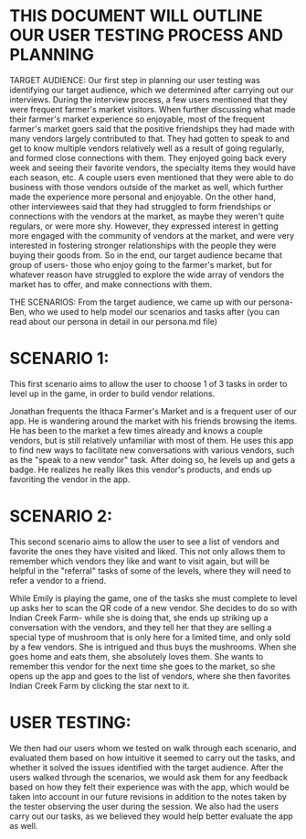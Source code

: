 # THIS DOCUMENT WILL OUTLINE OUR USER TESTING PROCESS AND PLANNING

TARGET AUDIENCE: Our first step in planning our user testing was identifying our target audience, which we determined after carrying out our interviews. During the interview process, a few users mentioned that they were frequent farmer's market visitors. When further discussing what made their farmer's market experience so enjoyable, most of the frequent farmer's market goers said that the positive friendships they had made with many vendors largely contributed to that. They had gotten to speak to and get to know multiple vendors relatively well as a result of going regularly, and formed close connections with them. They enjoyed going back every week and seeing their favorite vendors, the specialty items they would have each season, etc.  A couple users even mentioned that they were able to do business with those vendors outside of the market as well, which further made the experience more personal and enjoyable. On the other hand, other interviewees said that they had struggled to form friendships or connections  with the vendors at the market, as maybe they weren't quite regulars, or were more shy. However, they expressed interest in getting  more engaged with the community of vendors at the market, and were very interested in fostering stronger relationships with the people they were buying their goods from. So in the end, our target audience became that group of users- those who enjoy going to the farmer's  market, but for whatever reason have struggled to explore the wide array of vendors the market has to offer, and make connections with them.

THE SCENARIOS: From the target audience, we came up with our persona- Ben, who we used to help model our scenarios and tasks after (you can read about our persona in detail in our persona.md file)

# SCENARIO 1:  
This first scenario aims to allow the user to choose 1 of 3 tasks in order to level up in the game, in order to build vendor relations.

Jonathan frequents the Ithaca Farmer's Market and is a frequent user of our app. He is wandering around the market with his friends browsing the items. He has been to the market a few times already and knows a couple vendors, but is still relatively unfamiliar with most of them. He uses this app to find new ways to facilitate new conversations with various vendors, such as the "speak to a new vendor" task. After doing so, he levels up and gets a badge. He realizes he really likes this vendor's products, and ends up favoriting the vendor in the app.

# SCENARIO 2:
This second scenario aims to allow the user to see a list of vendors and favorite the ones they have visited and liked. This not only allows them to remember which vendors they like and want to visit again, but will be helpful in the "referral" tasks of some of the levels, where they will need to refer a vendor to a friend.

While Emily is playing the game, one of the tasks she must complete to level up asks her to scan the QR code of a new vendor. She decides to do so with Indian Creek Farm- while she is doing that, she ends up striking up a conversation with the vendors, and they tell her that they are selling a special type of mushroom that is only here for a limited time, and only sold by a few vendors. She is intrigued and thus buys the mushrooms. When she goes home and eats them, she absolutely loves them. She wants to remember this vendor for the next time she goes to the market, so she opens up the app and goes to the list of vendors, where she then favorites Indian Creek Farm by clicking the star next to it. 

# USER TESTING:
We then had our users whom we tested on walk through each scenario, and evaluated them based on how intuitive it seemed to carry out the tasks, and whether it solved the issues identified with the target audience. After the users walked through the scenarios, we would ask them for any feedback based on how they felt their experience was with the app, which would be taken into account in our future revisions in addition to the notes taken by the tester observing the user during the session. We also had the users carry out our tasks, as we believed they would help better evaluate the app as well.


